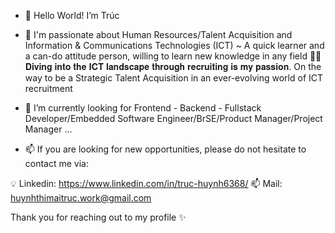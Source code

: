 - 👋 Hello World! I’m Trúc 
- 👀 I'm passionate about Human Resources/Talent Acquisition and Information & Communications Technologies (ICT)
~ A quick learner and a can-do attitude person, willing to learn new knowledge in any field
🚀🚀 𝐃𝐢𝐯𝐢𝐧𝐠 𝐢𝐧𝐭𝐨 𝐭𝐡𝐞 𝐈𝐂𝐓 𝐥𝐚𝐧𝐝𝐬𝐜𝐚𝐩𝐞 𝐭𝐡𝐫𝐨𝐮𝐠𝐡 𝐫𝐞𝐜𝐫𝐮𝐢𝐭𝐢𝐧𝐠 𝐢𝐬 𝐦𝐲 𝐩𝐚𝐬𝐬𝐢𝐨𝐧. On the way to be a Strategic Talent Acquisition in an ever-evolving world of ICT recruitment

- 💞️ I’m currently looking for Frontend - Backend - Fullstack Developer/Embedded Software Engineer/BrSE/Product Manager/Project Manager ...
- 📫 If you are looking for new opportunities, please do not hesitate to contact me via:
 
💡 Linkedin: https://www.linkedin.com/in/truc-huynh6368/
📫 Mail: huynhthimaitruc.work@gmail.com

Thank you for reaching out to my profile ✨

<!---
truchuynh63/truchuynh63 is a ✨ special ✨ repository because its `README.md` (this file) appears on your GitHub profile.
You can click the Preview link to take a look at your changes.
--->
